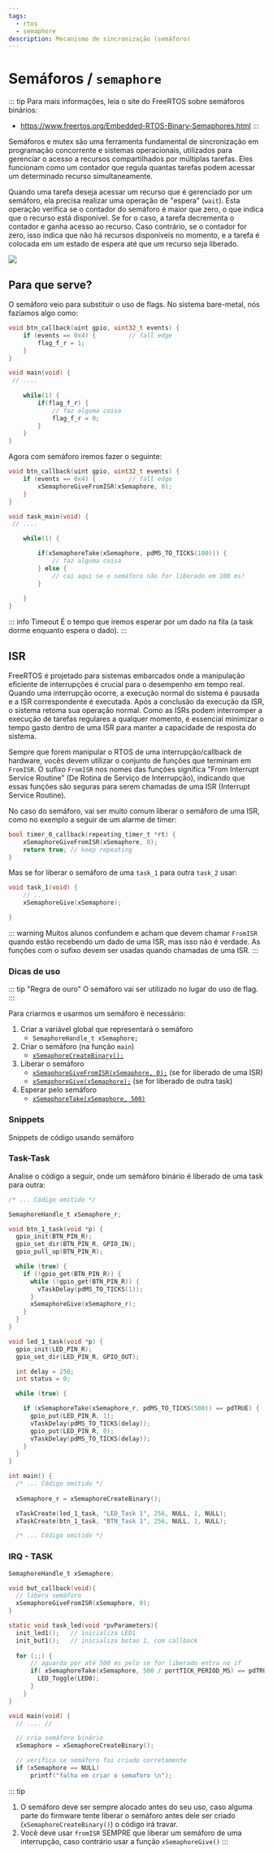 ```yaml
---
tags:
  - rtos
  - semaphore
description: Mecanismo de sincronização (semáforo)
---
```


# Semáforos / `semaphore`

::: tip
Para mais informações, leia o site do FreeRTOS sobre semáforos binários:

- https://www.freertos.org/Embedded-RTOS-Binary-Semaphores.html
:::

<YouTube id="5JcMtbA9QEE"/>

Semáforos e mutex são uma ferramenta fundamental de sincronização em programação concorrente e sistemas operacionais, utilizados para gerenciar o acesso a recursos compartilhados por múltiplas tarefas. Eles funcionam como um contador que regula quantas tarefas podem acessar um determinado recurso simultaneamente.

Quando uma tarefa deseja acessar um recurso que é gerenciado por um semáforo, ela precisa realizar uma operação de "espera" (`wait`). Esta operação verifica se o contador do semáforo é maior que zero, o que indica que o recurso está disponível. Se for o caso, a tarefa decrementa o contador e ganha acesso ao recurso. Caso contrário, se o contador for zero, isso indica que não há recursos disponíveis no momento, e a tarefa é colocada em um estado de espera até que um recurso seja liberado.

![](https://www.freertos.org/fr-content-src/uploads/2018/07/binary-semaphore.gif)

## Para que serve?

O semáforo veio para substituir o uso de flags. No sistema bare-metal, nós fazíamos algo como:

```c
void btn_callback(uint gpio, uint32_t events) {
    if (events == 0x4) {         // fall edge
        flag_f_r = 1;
    }
} 

void main(void) {
 // ....
 
    while(1) { 
        if(flag_f_r) {
            // faz alguma coisa
            flag_f_r = 0;
        }
    }
}
```
 
Agora com semáforo iremos fazer o seguinte:

```c
void btn_callback(uint gpio, uint32_t events) {
    if (events == 0x4) {         // fall edge
        xSemaphoreGiveFromISR(xSemaphore, 0);
    }
} 

void task_main(void) {
 // ....

    while(1) { 

        if(xSemaphoreTake(xSemaphore, pdMS_TO_TICKS(100))) {
            // faz alguma coisa
        } else { 
            // cai aqui se o semáforo não for liberado em 100 ms!
        }
        
    }
}
```

::: info Timeout
É o tempo que iremos esperar por um dado na fila (a task dorme enquanto espera o dado).
:::

## ISR

FreeRTOS é projetado para sistemas embarcados onde a manipulação eficiente de interrupções é crucial para o desempenho em tempo real. Quando uma interrupção ocorre, a execução normal do sistema é pausada e a ISR correspondente é executada. Após a conclusão da execução da ISR, o sistema retoma sua operação normal. Como as ISRs podem interromper a execução de tarefas regulares a qualquer momento, é essencial minimizar o tempo gasto dentro de uma ISR para manter a capacidade de resposta do sistema.  

Sempre que forem manipular o RTOS de uma interrupção/callback de hardware, vocês devem utilizar o conjunto de funções que terminam em `FromISR`. O sufixo `FromISR` nos nomes das funções significa "From Interrupt Service Routine" (De Rotina de Serviço de Interrupção), indicando que essas funções são seguras para serem chamadas de uma ISR (Interrupt Service Routine).

No caso do semáforo, vai ser muito comum liberar o semáforo de uma ISR, como no exemplo a seguir de um alarme de timer:

```c
bool timer_0_callback(repeating_timer_t *rt) {
    xSemaphoreGiveFromISR(xSemaphore, 0);
    return true; // keep repeating
}
```

Mas se for liberar o semáforo de uma `task_1` para outra `task_2` usar:

```c
void task_1(void) {
    // ..
    xSemaphoreGive(xSemaphore);

}
```

::: warning
Muitos alunos confundem e acham que devem chamar `FromISR` quando estão recebendo um dado de uma ISR, mas isso não é verdade. As funções com o sufixo devem ser usadas quando chamadas de uma ISR.
:::

### Dicas de uso

::: tip "Regra de ouro"
O semáforo vai ser utilizado no lugar do uso de flag. 
:::

Para criarmos e usarmos um semáforo é necessário:

1. Criar a variável global que representará o semáforo
    - `SemaphoreHandle_t xSemaphore;`
1. Criar o semáforo (na função `main`)
    - [`xSemaphoreCreateBinary();`](https://www.freertos.org/xSemaphoreCreateBinary.html)
1. Liberar o semáforo
    - [`xSemaphoreGiveFromISR(xSemaphore, 0);`](https://www.freertos.org/a00124.html) (se for liberado de uma ISR)
    - [`xSemaphoreGive(xSemaphore);`](https://www.freertos.org/a00123.html) (se for liberado de outra task)
1. Esperar pelo semáforo
    - [`xSemaphoreTake(xSemaphore, 500)`](https://www.freertos.org/a00122.html)

### Snippets

Snippets de código usando semáforo

### Task-Task

Analise o código a seguir, onde um semáforo binário é liberado de uma task para outra:

``` c
/* ... Código omitido */

SemaphoreHandle_t xSemaphore_r;

void btn_1_task(void *p) {
  gpio_init(BTN_PIN_R);
  gpio_set_dir(BTN_PIN_R, GPIO_IN);
  gpio_pull_up(BTN_PIN_R);

  while (true) {
    if (!gpio_get(BTN_PIN_R)) {
      while (!gpio_get(BTN_PIN_R)) {
        vTaskDelay(pdMS_TO_TICKS(1));
      }
      xSemaphoreGive(xSemaphore_r);
    }
  }
}

void led_1_task(void *p) {
  gpio_init(LED_PIN_R);
  gpio_set_dir(LED_PIN_R, GPIO_OUT);

  int delay = 250;
  int status = 0;

  while (true) {

    if (xSemaphoreTake(xSemaphore_r, pdMS_TO_TICKS(500)) == pdTRUE) {
      gpio_put(LED_PIN_R, 1);
      vTaskDelay(pdMS_TO_TICKS(delay));
      gpio_put(LED_PIN_R, 0);
      vTaskDelay(pdMS_TO_TICKS(delay));
    }
  }
}

int main() {
  /* ... Código omitido */
  
  xSemaphore_r = xSemaphoreCreateBinary();

  xTaskCreate(led_1_task, "LED_Task 1", 256, NULL, 1, NULL);
  xTaskCreate(btn_1_task, "BTN_Task 1", 256, NULL, 1, NULL);

  /* ... Código omitido */
```

### IRQ - TASK

``` c
SemaphoreHandle_t xSemaphore;

void but_callback(void){
  // libera semáforo 
  xSemaphoreGiveFromISR(xSemaphore, 0);
}

static void task_led(void *pvParameters){
  init_led1();   // inicializa LED1
  init_but1();   // inicializa botao 1, com callback
  
  for (;;) {
      // aguarda por até 500 ms pelo se for liberado entra no if
      if( xSemaphoreTake(xSemaphore, 500 / portTICK_PERIOD_MS) == pdTRUE ){
        LED_Toggle(LED0);
      }
    }
}

void main(void) {
  // .... //

  // cria semáforo binário
  xSemaphore = xSemaphoreCreateBinary();

  // verifica se semáforo foi criado corretamente
  if (xSemaphore == NULL)
      printf("falha em criar o semaforo \n");
```
    
::: tip
1. O semáforo deve ser sempre alocado antes do seu uso, caso alguma parte do firmware tente liberar o semáforo antes dele ser criado (`xSemaphoreCreateBinary()`) o código irá travar.
1. Você deve usar `fromISR` SEMPRE que liberar um semáforo de uma interrupção, caso contrário usar a função `xSemaphoreGive()`
:::